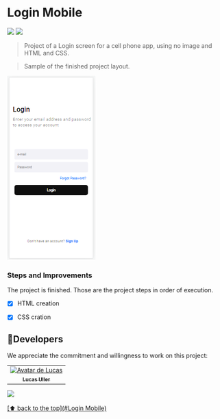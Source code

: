 # Login Mobile 
<img src="https://img.shields.io/badge/HTML5-E34F26?style=for-the-badge&logo=html5&logoColor=white"> 
<img src="https://img.shields.io/badge/CSS3-1572B6?style=for-the-badge&logo=css3&logoColor=white">

> Project of a Login screen for a cell phone app, using no image and HTML and CSS. 


> Sample of the finished project layout.
<img src="./LoginMobilePrint.png" alt="exemplo imagem">


### Steps and Improvements

The project is finished. 
Those are the project steps in order of execution. 

- [x] HTML creation
- [x] CSS cration



## 🤝Developers

We appreciate the commitment and willingness to work on this project:

<table>
  <tr>
    <td align="center">
      <a href="#">
        <img src="https://avatars3.githubusercontent.com/u/31936044" width="100px;" alt="Avatar de Lucas"/><br>
        <sub>
          <b>Lucas Uller</b>
        </sub>
      </a>
    </td>
    
  </tr>
</table>
<a href="https://www.linkedin.com/in/lucas-uller-1a81226b?lipi=urn%3Ali%3Apage%3Ad_flagship3_profile_view_base_contact_details%3BY7lY%2BgFsTjmtPFV19V6lKg%3D%3D">
<img src="https://img.shields.io/badge/LinkedIn-0077B5?style=for-the-badge&logo=linkedin&logoColor=white">

[⬆ back to the top](#Login Mobile)<br>